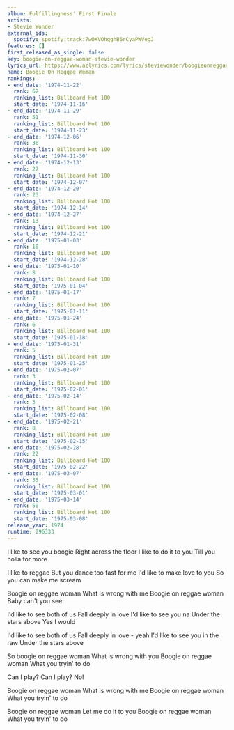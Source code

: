 ```yaml
---
album: Fulfillingness' First Finale
artists:
- Stevie Wonder
external_ids:
  spotify: spotify:track:7wOKVOhqghB6rCyaPWVegJ
features: []
first_released_as_single: false
key: boogie-on-reggae-woman-stevie-wonder
lyrics_url: https://www.azlyrics.com/lyrics/steviewonder/boogieonreggaewoman.html
name: Boogie On Reggae Woman
rankings:
- end_date: '1974-11-22'
  rank: 62
  ranking_list: Billboard Hot 100
  start_date: '1974-11-16'
- end_date: '1974-11-29'
  rank: 51
  ranking_list: Billboard Hot 100
  start_date: '1974-11-23'
- end_date: '1974-12-06'
  rank: 38
  ranking_list: Billboard Hot 100
  start_date: '1974-11-30'
- end_date: '1974-12-13'
  rank: 27
  ranking_list: Billboard Hot 100
  start_date: '1974-12-07'
- end_date: '1974-12-20'
  rank: 23
  ranking_list: Billboard Hot 100
  start_date: '1974-12-14'
- end_date: '1974-12-27'
  rank: 13
  ranking_list: Billboard Hot 100
  start_date: '1974-12-21'
- end_date: '1975-01-03'
  rank: 10
  ranking_list: Billboard Hot 100
  start_date: '1974-12-28'
- end_date: '1975-01-10'
  rank: 8
  ranking_list: Billboard Hot 100
  start_date: '1975-01-04'
- end_date: '1975-01-17'
  rank: 7
  ranking_list: Billboard Hot 100
  start_date: '1975-01-11'
- end_date: '1975-01-24'
  rank: 6
  ranking_list: Billboard Hot 100
  start_date: '1975-01-18'
- end_date: '1975-01-31'
  rank: 5
  ranking_list: Billboard Hot 100
  start_date: '1975-01-25'
- end_date: '1975-02-07'
  rank: 3
  ranking_list: Billboard Hot 100
  start_date: '1975-02-01'
- end_date: '1975-02-14'
  rank: 3
  ranking_list: Billboard Hot 100
  start_date: '1975-02-08'
- end_date: '1975-02-21'
  rank: 8
  ranking_list: Billboard Hot 100
  start_date: '1975-02-15'
- end_date: '1975-02-28'
  rank: 22
  ranking_list: Billboard Hot 100
  start_date: '1975-02-22'
- end_date: '1975-03-07'
  rank: 35
  ranking_list: Billboard Hot 100
  start_date: '1975-03-01'
- end_date: '1975-03-14'
  rank: 50
  ranking_list: Billboard Hot 100
  start_date: '1975-03-08'
release_year: 1974
runtime: 296333
---
```

I like to see you boogie
Right across the floor
I like to do it to you
Till you holla for more

I like to reggae
But you dance too fast for me
I'd like to make love to you
So you can make me scream

Boogie on reggae woman
What is wrong with me
Boogie on reggae woman
Baby can't you see

I'd like to see both of us
Fall deeply in love
I'd like to see you na
Under the stars above
Yes I would

I'd like to see both of us
Fall deeply in love - yeah
I'd like to see you in the raw
Under the stars above

So boogie on reggae woman
What is wrong with you
Boogie on reggae woman
What you tryin' to do

Can I play? Can I play?
No!

Boogie on reggae woman
What is wrong with me
Boogie on reggae woman
What you tryin' to do

Boogie on reggae woman
Let me do it to you
Boogie on reggae woman
What you tryin' to do

